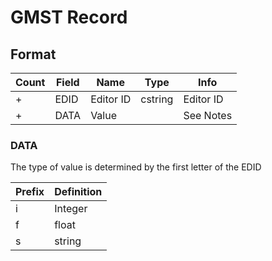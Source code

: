 GMST Record
===========

## Format

Count | Field | Name | Type | Info
------|-------|------|------|-----
+ | EDID | Editor ID | cstring | Editor ID
+ | DATA | Value |  | See Notes

### DATA

The type of value is determined by the first letter of the EDID

Prefix | Definition
------|-------
i | Integer
f | float
s | string